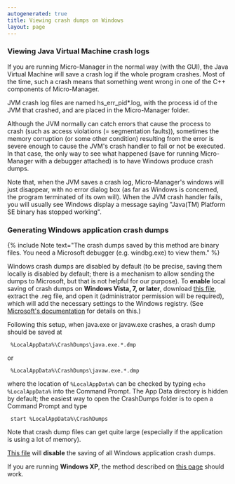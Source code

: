```yaml
---
autogenerated: true
title: Viewing crash dumps on Windows
layout: page
---
```


### Viewing Java Virtual Machine crash logs

If you are running Micro-Manager in the normal way (with the GUI), the
Java Virtual Machine will save a crash log if the whole program crashes.
Most of the time, such a crash means that something went wrong in one of
the C++ components of Micro-Manager.

JVM crash log files are named hs\_err\_pid\*.log, with the process id of
the JVM that crashed, and are placed in the Micro-Manager folder.

Although the JVM normally can catch errors that cause the process to
crash (such as access violations (= segmentation faults)), sometimes the
memory corruption (or some other condition) resulting from the error is
severe enough to cause the JVM's crash handler to fail or not be
executed. In that case, the only way to see what happened (save for
running Micro-Manager with a debugger attached) is to have Windows
produce crash dumps.

Note that, when the JVM saves a crash log, Micro-Manager's windows will
just disappear, with no error dialog box (as far as Windows is
concerned, the program terminated of its own will). When the JVM crash
handler fails, you will usually see Windows display a message saying
"Java(TM) Platform SE binary has stopped working".

### Generating Windows application crash dumps

{% include Note text="The crash dumps saved by this method are binary files. You need a Microsoft debugger (e.g. windbg.exe) to view them." %}

Windows crash dumps are disabled by default (to be precise, saving them
locally is disabled by default; there is a mechanism to allow sending
the dumps to Microsoft, but that is not helpful for our purpose). To
**enable** local saving of crash dumps on **Windows Vista, 7, or
later**, download [this file](Media:media/SaveJVMCrashDumps.zip "wikilink"),
extract the .reg file, and open it (administrator permission will be
required), which will add the necessary settings to the Windows
registry. (See [Microsoft's
documentation](http://msdn.microsoft.com/en-us/library/windows/desktop/bb787181.aspx)
for details on this.)

Following this setup, when java.exe or javaw.exe crashes, a crash dump
should be saved at

` %LocalAppData%\CrashDumps\java.exe.*.dmp`

or

` %LocalAppData%\CrashDumps\javaw.exe.*.dmp`

where the location of `%LocalAppData%` can be checked by typing
`echo %LocalAppData%` into the Command Prompt. The App Data directory is
hidden by default; the easiest way to open the CrashDumps folder is to
open a Command Prompt and type

` start %LocalAppData%\CrashDumps`

Note that crash dump files can get quite large (especially if the
application is using a lot of memory).

[This file](Media:media/StopSavingAllCrashDumps.zip "wikilink") will
**disable** the saving of all Windows application crash dumps.

If you are running **Windows XP**, the method described on [this
page](https://help.github.com/articles/getting-a-crash-dump) should
work.
